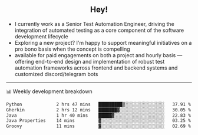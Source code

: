 <h2 align="center">Hey!</h2>

- I currently work as a Senior Test Automation Engineer, driving the integration of automated testing as a core component of the software development lifecycle
- Exploring a new project? I'm happy to support meaningful initiatives on a pro bono basis when the concept is compelling
-  available for paid engagements on both a project and hourly basis — offering end-to-end design and implementation of robust test automation frameworks across frontend and backend systems and customized discord/telegram bots
  
  -------
  
📊 Weekly development breakdown

<!--START_SECTION:waka-->

```txt
Python             2 hrs 47 mins   █████████▒░░░░░░░░░░░░░░░   37.91 %
Gherkin            2 hrs 12 mins   ███████▓░░░░░░░░░░░░░░░░░   30.05 %
Java               1 hr 40 mins    █████▓░░░░░░░░░░░░░░░░░░░   22.83 %
Java Properties    14 mins         ▓░░░░░░░░░░░░░░░░░░░░░░░░   03.25 %
Groovy             11 mins         ▓░░░░░░░░░░░░░░░░░░░░░░░░   02.69 %
```

<!--END_SECTION:waka-->
